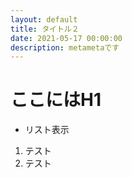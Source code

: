 ```yaml
---
layout: default
title: タイトル２
date: 2021-05-17 00:00:00
description: metametaです
---
```


# ここにはH1

* リスト表示

1. テスト
1. テスト


